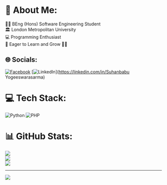 # 💫 About Me:
👨‍🎓 BEng (Hons) Software Engineering Student<br>🏛️ London Metropolitan University<br>💻 Programming Enthusiast<br>🌱 Eager to Learn and Grow 🚀🌟


## 🌐 Socials:
[![Facebook](https://img.shields.io/badge/Facebook-%231877F2.svg?logo=Facebook&logoColor=white)](https://facebook.com/suhanbabu) [![LinkedIn](https://img.shields.io/badge/LinkedIn-%230077B5.svg?logo=linkedin&logoColor=white)](https://linkedin.com/in/Suhanbabu Yogeeswarasarma) 

# 💻 Tech Stack:
![Python](https://img.shields.io/badge/python-3670A0?style=for-the-badge&logo=python&logoColor=ffdd54) ![PHP](https://img.shields.io/badge/php-%23777BB4.svg?style=for-the-badge&logo=php&logoColor=white)
# 📊 GitHub Stats:
![](https://github-readme-stats.vercel.app/api?username=Suhan1985&theme=dark&hide_border=false&include_all_commits=false&count_private=false)<br/>
![](https://github-readme-streak-stats.herokuapp.com/?user=Suhan1985&theme=dark&hide_border=false)<br/>
![](https://github-readme-stats.vercel.app/api/top-langs/?username=Suhan1985&theme=dark&hide_border=false&include_all_commits=false&count_private=false&layout=compact)

---
[![](https://visitcount.itsvg.in/api?id=Suhan1985&icon=0&color=0)](https://visitcount.itsvg.in)

<!-- Proudly created with GPRM ( https://gprm.itsvg.in ) -->
